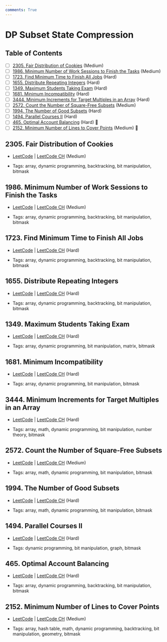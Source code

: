 ```yaml
---
comments: True
---
```


# DP Subset State Compression

## Table of Contents

- [ ] [2305. Fair Distribution of Cookies](https://leetcode.cn/problems/fair-distribution-of-cookies/) (Medium)
- [ ] [1986. Minimum Number of Work Sessions to Finish the Tasks](https://leetcode.cn/problems/minimum-number-of-work-sessions-to-finish-the-tasks/) (Medium)
- [ ] [1723. Find Minimum Time to Finish All Jobs](https://leetcode.cn/problems/find-minimum-time-to-finish-all-jobs/) (Hard)
- [ ] [1655. Distribute Repeating Integers](https://leetcode.cn/problems/distribute-repeating-integers/) (Hard)
- [ ] [1349. Maximum Students Taking Exam](https://leetcode.cn/problems/maximum-students-taking-exam/) (Hard)
- [ ] [1681. Minimum Incompatibility](https://leetcode.cn/problems/minimum-incompatibility/) (Hard)
- [ ] [3444. Minimum Increments for Target Multiples in an Array](https://leetcode.cn/problems/minimum-increments-for-target-multiples-in-an-array/) (Hard)
- [ ] [2572. Count the Number of Square-Free Subsets](https://leetcode.cn/problems/count-the-number-of-square-free-subsets/) (Medium)
- [ ] [1994. The Number of Good Subsets](https://leetcode.cn/problems/the-number-of-good-subsets/) (Hard)
- [ ] [1494. Parallel Courses II](https://leetcode.cn/problems/parallel-courses-ii/) (Hard)
- [ ] [465. Optimal Account Balancing](https://leetcode.cn/problems/optimal-account-balancing/) (Hard) 👑
- [ ] [2152. Minimum Number of Lines to Cover Points](https://leetcode.cn/problems/minimum-number-of-lines-to-cover-points/) (Medium) 👑

## 2305. Fair Distribution of Cookies

-   [LeetCode](https://leetcode.com/problems/fair-distribution-of-cookies/) | [LeetCode CH](https://leetcode.cn/problems/fair-distribution-of-cookies/) (Medium)

-   Tags: array, dynamic programming, backtracking, bit manipulation, bitmask


## 1986. Minimum Number of Work Sessions to Finish the Tasks

-   [LeetCode](https://leetcode.com/problems/minimum-number-of-work-sessions-to-finish-the-tasks/) | [LeetCode CH](https://leetcode.cn/problems/minimum-number-of-work-sessions-to-finish-the-tasks/) (Medium)

-   Tags: array, dynamic programming, backtracking, bit manipulation, bitmask


## 1723. Find Minimum Time to Finish All Jobs

-   [LeetCode](https://leetcode.com/problems/find-minimum-time-to-finish-all-jobs/) | [LeetCode CH](https://leetcode.cn/problems/find-minimum-time-to-finish-all-jobs/) (Hard)

-   Tags: array, dynamic programming, backtracking, bit manipulation, bitmask


## 1655. Distribute Repeating Integers

-   [LeetCode](https://leetcode.com/problems/distribute-repeating-integers/) | [LeetCode CH](https://leetcode.cn/problems/distribute-repeating-integers/) (Hard)

-   Tags: array, dynamic programming, backtracking, bit manipulation, bitmask


## 1349. Maximum Students Taking Exam

-   [LeetCode](https://leetcode.com/problems/maximum-students-taking-exam/) | [LeetCode CH](https://leetcode.cn/problems/maximum-students-taking-exam/) (Hard)

-   Tags: array, dynamic programming, bit manipulation, matrix, bitmask


## 1681. Minimum Incompatibility

-   [LeetCode](https://leetcode.com/problems/minimum-incompatibility/) | [LeetCode CH](https://leetcode.cn/problems/minimum-incompatibility/) (Hard)

-   Tags: array, dynamic programming, bit manipulation, bitmask


## 3444. Minimum Increments for Target Multiples in an Array

-   [LeetCode](https://leetcode.com/problems/minimum-increments-for-target-multiples-in-an-array/) | [LeetCode CH](https://leetcode.cn/problems/minimum-increments-for-target-multiples-in-an-array/) (Hard)

-   Tags: array, math, dynamic programming, bit manipulation, number theory, bitmask


## 2572. Count the Number of Square-Free Subsets

-   [LeetCode](https://leetcode.com/problems/count-the-number-of-square-free-subsets/) | [LeetCode CH](https://leetcode.cn/problems/count-the-number-of-square-free-subsets/) (Medium)

-   Tags: array, math, dynamic programming, bit manipulation, bitmask


## 1994. The Number of Good Subsets

-   [LeetCode](https://leetcode.com/problems/the-number-of-good-subsets/) | [LeetCode CH](https://leetcode.cn/problems/the-number-of-good-subsets/) (Hard)

-   Tags: array, math, dynamic programming, bit manipulation, bitmask


## 1494. Parallel Courses II

-   [LeetCode](https://leetcode.com/problems/parallel-courses-ii/) | [LeetCode CH](https://leetcode.cn/problems/parallel-courses-ii/) (Hard)

-   Tags: dynamic programming, bit manipulation, graph, bitmask


## 465. Optimal Account Balancing

-   [LeetCode](https://leetcode.com/problems/optimal-account-balancing/) | [LeetCode CH](https://leetcode.cn/problems/optimal-account-balancing/) (Hard)

-   Tags: array, dynamic programming, backtracking, bit manipulation, bitmask


## 2152. Minimum Number of Lines to Cover Points

-   [LeetCode](https://leetcode.com/problems/minimum-number-of-lines-to-cover-points/) | [LeetCode CH](https://leetcode.cn/problems/minimum-number-of-lines-to-cover-points/) (Medium)

-   Tags: array, hash table, math, dynamic programming, backtracking, bit manipulation, geometry, bitmask
